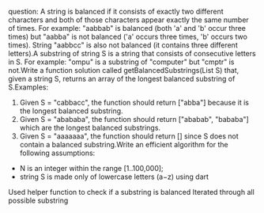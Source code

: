 question:
A string is balanced if it consists of exactly two different characters and both of those
characters appear exactly the same number of times. For example: "aabbab" is
balanced (both 'a' and 'b' occur three times) but "aabba" is not balanced ('a' occurs three
times, 'b' occurs two times). String "aabbcc" is also not balanced (it contains three
different letters).A substring of string S is a string that consists of consecutive letters in
S. For example: "ompu" is a substring of "computer" but "cmptr" is not.Write a function
solution called getBalancedSubstrings(List<String> S) that, given a string S, returns an
array of the longest balanced substring of S.Examples:
1. Given S = "cabbacc", the function should return ["abba"] because it is the longest
balanced substring.
2. Given S = "abababa", the function should return ["ababab", "bababa"] which are the
longest balanced substrings.
3. Given S = "aaaaaaa", the function should return [] since S does not contain a
balanced substring.Write an efficient algorithm for the following assumptions:
- N is an integer within the range [1..100,000];
- string S is made only of lowercase letters (a−z)
using dart

Used helper function to check if a substring is balanced
Iterated through all possible substring

